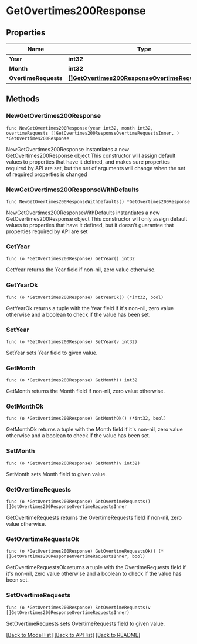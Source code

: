 # GetOvertimes200Response

## Properties

Name | Type | Description | Notes
------------ | ------------- | ------------- | -------------
**Year** | **int32** |  | 
**Month** | **int32** |  | 
**OvertimeRequests** | [**[]GetOvertimes200ResponseOvertimeRequestsInner**](GetOvertimes200ResponseOvertimeRequestsInner.md) |  | 

## Methods

### NewGetOvertimes200Response

`func NewGetOvertimes200Response(year int32, month int32, overtimeRequests []GetOvertimes200ResponseOvertimeRequestsInner, ) *GetOvertimes200Response`

NewGetOvertimes200Response instantiates a new GetOvertimes200Response object
This constructor will assign default values to properties that have it defined,
and makes sure properties required by API are set, but the set of arguments
will change when the set of required properties is changed

### NewGetOvertimes200ResponseWithDefaults

`func NewGetOvertimes200ResponseWithDefaults() *GetOvertimes200Response`

NewGetOvertimes200ResponseWithDefaults instantiates a new GetOvertimes200Response object
This constructor will only assign default values to properties that have it defined,
but it doesn't guarantee that properties required by API are set

### GetYear

`func (o *GetOvertimes200Response) GetYear() int32`

GetYear returns the Year field if non-nil, zero value otherwise.

### GetYearOk

`func (o *GetOvertimes200Response) GetYearOk() (*int32, bool)`

GetYearOk returns a tuple with the Year field if it's non-nil, zero value otherwise
and a boolean to check if the value has been set.

### SetYear

`func (o *GetOvertimes200Response) SetYear(v int32)`

SetYear sets Year field to given value.


### GetMonth

`func (o *GetOvertimes200Response) GetMonth() int32`

GetMonth returns the Month field if non-nil, zero value otherwise.

### GetMonthOk

`func (o *GetOvertimes200Response) GetMonthOk() (*int32, bool)`

GetMonthOk returns a tuple with the Month field if it's non-nil, zero value otherwise
and a boolean to check if the value has been set.

### SetMonth

`func (o *GetOvertimes200Response) SetMonth(v int32)`

SetMonth sets Month field to given value.


### GetOvertimeRequests

`func (o *GetOvertimes200Response) GetOvertimeRequests() []GetOvertimes200ResponseOvertimeRequestsInner`

GetOvertimeRequests returns the OvertimeRequests field if non-nil, zero value otherwise.

### GetOvertimeRequestsOk

`func (o *GetOvertimes200Response) GetOvertimeRequestsOk() (*[]GetOvertimes200ResponseOvertimeRequestsInner, bool)`

GetOvertimeRequestsOk returns a tuple with the OvertimeRequests field if it's non-nil, zero value otherwise
and a boolean to check if the value has been set.

### SetOvertimeRequests

`func (o *GetOvertimes200Response) SetOvertimeRequests(v []GetOvertimes200ResponseOvertimeRequestsInner)`

SetOvertimeRequests sets OvertimeRequests field to given value.



[[Back to Model list]](../README.md#documentation-for-models) [[Back to API list]](../README.md#documentation-for-api-endpoints) [[Back to README]](../README.md)


